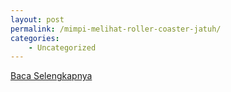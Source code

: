 ```yaml
---
layout: post
permalink: /mimpi-melihat-roller-coaster-jatuh/
categories:
    - Uncategorized
---
```


[Baca Selengkapnya](/06)